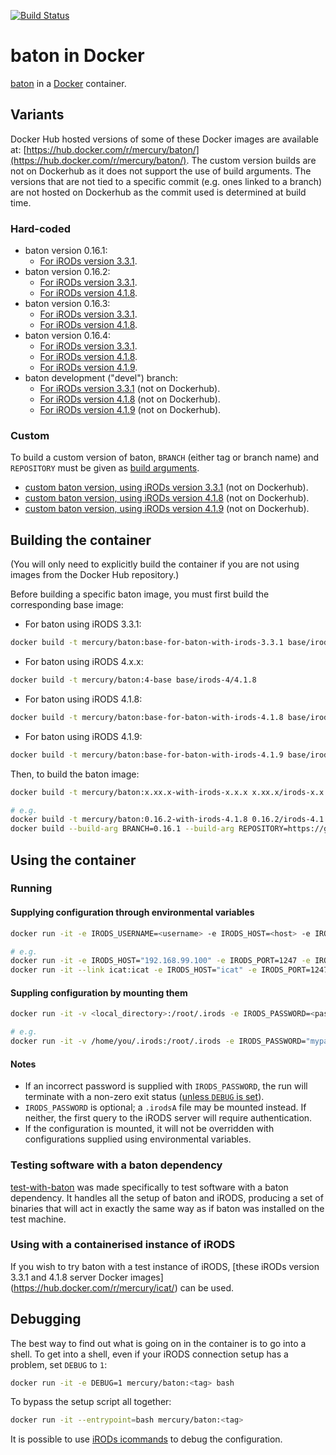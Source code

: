 [![Build Status](https://travis-ci.org/wtsi-hgi/docker-baton.svg)](https://travis-ci.org/wtsi-hgi/docker-baton)

# baton in Docker
[baton](https://github.com/wtsi-npg/baton) in a [Docker](https://www.docker.com/) container.


## Variants
Docker Hub hosted versions of some of these Docker images are available at:
[https://hub.docker.com/r/mercury/baton/](https://hub.docker.com/r/mercury/baton/). The custom version builds are not on
Dockerhub as it does not support the use of build arguments. The versions that are not tied to a specific commit (e.g.
ones linked to a branch) are not hosted on Dockerhub as the commit used is determined at build time.

### Hard-coded
- baton version 0.16.1:
    - [For iRODs version 3.3.1](https://github.com/wtsi-hgi/docker-baton/tree/master/0.16.1/irods-3.3.1).
- baton version 0.16.2:
    - [For iRODs version 3.3.1](https://github.com/wtsi-hgi/docker-baton/tree/master/0.16.2/irods-3.3.1).
    - [For iRODs version 4.1.8](https://github.com/wtsi-hgi/docker-baton/tree/master/0.16.2/irods-4.1.8).
- baton version 0.16.3:
    - [For iRODs version 3.3.1](https://github.com/wtsi-hgi/docker-baton/tree/master/0.16.3/irods-3.3.1).
    - [For iRODs version 4.1.8](https://github.com/wtsi-hgi/docker-baton/tree/master/0.16.3/irods-4.1.8).
- baton version 0.16.4:
    - [For iRODs version 3.3.1](https://github.com/wtsi-hgi/docker-baton/tree/master/0.16.4/irods-3.3.1).
    - [For iRODs version 4.1.8](https://github.com/wtsi-hgi/docker-baton/tree/master/0.16.4/irods-4.1.8).    
    - [For iRODs version 4.1.9](https://github.com/wtsi-hgi/docker-baton/tree/master/0.16.4/irods-4.1.9).
- baton development ("devel") branch:
    - [For iRODs version 3.3.1](https://github.com/wtsi-hgi/docker-baton/tree/master/devel/irods-3.3.1) (not on Dockerhub).
    - [For iRODs version 4.1.8](https://github.com/wtsi-hgi/docker-baton/tree/master/devel/irods-4.1.8) (not on Dockerhub).
    - [For iRODs version 4.1.9](https://github.com/wtsi-hgi/docker-baton/tree/master/devel/irods-4.1.9) (not on Dockerhub).

### Custom
To build a custom version of baton, ``BRANCH`` (either tag or branch name) and ``REPOSITORY`` must be given as 
[build arguments](https://docs.docker.com/engine/reference/commandline/build/#set-build-time-variables-build-arg).
- [custom baton version, using iRODs version 3.3.1](https://github.com/wtsi-hgi/docker-baton/tree/master/custom/irods-3.3.1) (not on Dockerhub).
- [custom baton version, using iRODs version 4.1.8](https://github.com/wtsi-hgi/docker-baton/tree/master/custom/irods-4.1.8) (not on Dockerhub).
- [custom baton version, using iRODs version 4.1.9](https://github.com/wtsi-hgi/docker-baton/tree/master/custom/irods-4.1.9) (not on Dockerhub).


## Building the container
(You will only need to explicitly build the container if you are not using images from the Docker Hub repository.)

Before building a specific baton image, you must first build the corresponding base image:
- For baton using iRODS 3.3.1:
```bash
docker build -t mercury/baton:base-for-baton-with-irods-3.3.1 base/irods-3/3.3.1
```
- For baton using iRODS 4.x.x:
```bash
docker build -t mercury/baton:4-base base/irods-4/4.1.8
```
- For baton using iRODS 4.1.8:
```bash
docker build -t mercury/baton:base-for-baton-with-irods-4.1.8 base/irods-4/4.1.8
```
- For baton using iRODS 4.1.9:
```bash
docker build -t mercury/baton:base-for-baton-with-irods-4.1.9 base/irods-4/4.1.9
```

Then, to build the baton image: 
```bash
docker build -t mercury/baton:x.xx.x-with-irods-x.x.x x.xx.x/irods-x.x.x

# e.g.
docker build -t mercury/baton:0.16.2-with-irods-4.1.8 0.16.2/irods-4.1.8
docker build --build-arg BRANCH=0.16.1 --build-arg REPOSITORY=https://github.com/wtsi-npg/baton.git -t mercury/baton:custom-0.16.1-with-irods-3.3.1 custom/irods-3.3.1
```

## Using the container
### Running
#### Supplying configuration through environmental variables
```bash
docker run -it -e IRODS_USERNAME=<username> -e IRODS_HOST=<host> -e IRODS_PORT=<port> -e IRODS_ZONE=<zone> -e IRODS_PASSWORD=<password> mercury/baton:<tag> <baton_command>

# e.g.
docker run -it -e IRODS_HOST="192.168.99.100" -e IRODS_PORT=1247 -e IRODS_USERNAME="rods" -e IRODS_ZONE="iplant" -e IRODS_PASSWORD="rods" mercury/baton:0.16.1-with-irods-3.3.1 baton
docker run -it --link icat:icat -e IRODS_HOST="icat" -e IRODS_PORT=1247 -e IRODS_USERNAME="rods" -e IRODS_ZONE="testZone" -e IRODS_PASSWORD="irods123" mercury/baton:0.16.2-with-irods-4.1.8 baton
```

#### Suppling configuration by mounting them
```bash
docker run -it -v <local_directory>:/root/.irods -e IRODS_PASSWORD=<password> mercury/baton:<tag> <baton_command>

# e.g.
docker run -it -v /home/you/.irods:/root/.irods -e IRODS_PASSWORD="mypassword" mercury/baton:0.16.1-with-irods-3.3.1 baton
```

#### Notes
- If an incorrect password is supplied with `IRODS_PASSWORD`, the run will terminate with a non-zero exit status 
([unless `DEBUG` is set](#debugging)).
- `IRODS_PASSWORD` is optional; a `.irodsA` file may be mounted instead. If neither, the first query to the iRODS server 
will require authentication.
- If the configuration is mounted, it will not be overridden with configurations supplied using environmental variables.


### Testing software with a baton dependency
[test-with-baton](https://github.com/wtsi-hgi/test-with-baton) was made specifically to test software with a baton 
dependency. It handles all the setup of baton and iRODS, producing a set of binaries that will act in exactly the same 
way as if baton was installed on the test machine.


### Using with a containerised instance of iRODS
If you wish to try baton with a test instance of iRODS, [these iRODs version 3.3.1 and 4.1.8 server Docker images]
(https://hub.docker.com/r/mercury/icat/) can be used.


## Debugging
The best way to find out what is going on in the container is to go into a shell. To get into a shell, even if your 
iRODS connection setup has a problem, set `DEBUG` to `1`:
```bash
docker run -it -e DEBUG=1 mercury/baton:<tag> bash
```
To bypass the setup script all together:
```bash
docker run -it --entrypoint=bash mercury/baton:<tag>
```

It is possible to use [iRODs icommands](https://docs.irods.org/master/icommands/user/) to debug the configuration.
